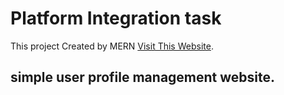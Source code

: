 # Platform Integration task

This project Created by MERN [Visit This Website](https://platform-task.netlify.app/).

## simple user profile management website.

